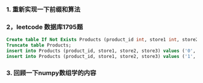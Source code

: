 ### 1. 重新实现一下前缀和算法

### 2，leetcode 数据库1795题
```sql
Create table If Not Exists Products (product_id int, store1 int, store2 int, store3 int);
Truncate table Products;
insert into Products (product_id, store1, store2, store3) values ('0', '95', '100', '105');
insert into Products (product_id, store1, store2, store3) values ('1', '70', 'None', '80');
```

### 3. 回顾一下numpy数组学的内容